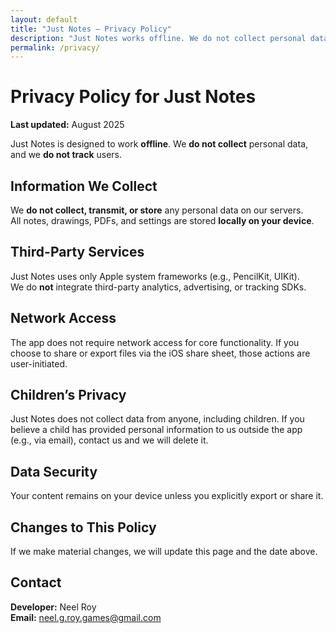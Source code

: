 ```yaml
---
layout: default
title: "Just Notes — Privacy Policy"
description: "Just Notes works offline. We do not collect personal data or track users."
permalink: /privacy/
---
```


# Privacy Policy for Just Notes
**Last updated:** August 2025

Just Notes is designed to work **offline**. We **do not collect** personal data, and we **do not track** users.

## Information We Collect
We **do not collect, transmit, or store** any personal data on our servers.  
All notes, drawings, PDFs, and settings are stored **locally on your device**.

## Third-Party Services
Just Notes uses only Apple system frameworks (e.g., PencilKit, UIKit).  
We do **not** integrate third-party analytics, advertising, or tracking SDKs.

## Network Access
The app does not require network access for core functionality. If you choose to share or export files via the iOS share sheet, those actions are user-initiated.

## Children’s Privacy
Just Notes does not collect data from anyone, including children. If you believe a child has provided personal information to us outside the app (e.g., via email), contact us and we will delete it.

## Data Security
Your content remains on your device unless you explicitly export or share it.

## Changes to This Policy
If we make material changes, we will update this page and the date above.

## Contact
**Developer:** Neel Roy  
**Email:** [neel.g.roy.games@gmail.com](mailto:neel.g.roy.games@gmail.com)

